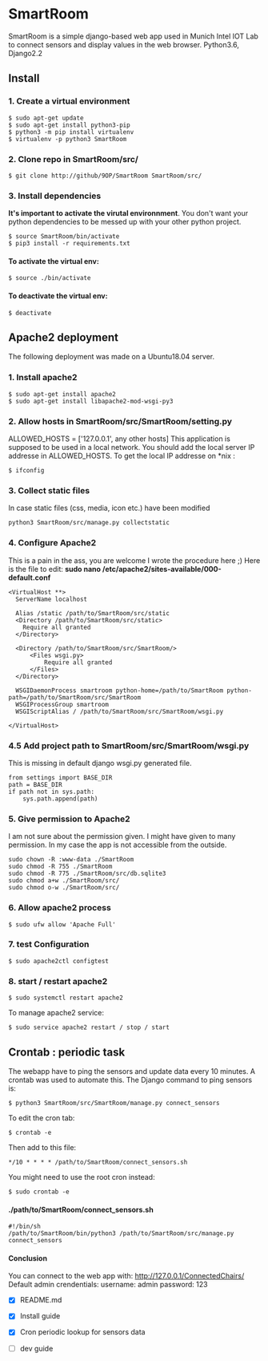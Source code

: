 # SmartRoom

SmartRoom is a simple django-based web app used in Munich Intel IOT Lab to connect sensors
and display values in the web browser. 
Python3.6, Django2.2
## Install
### 1. Create a virtual environment
```
$ sudo apt-get update
$ sudo apt-get install python3-pip
$ python3 -m pip install virtualenv
$ virtualenv -p python3 SmartRoom
```
### 2. Clone repo in SmartRoom/src/
```
$ git clone http://github/9OP/SmartRoom SmartRoom/src/
```
### 3. Install dependencies
**It's important to activate the virutal environnment**.
You don't want your python dependencies to be messed up
with your other python project.
```
$ source SmartRoom/bin/activate
$ pip3 install -r requirements.txt
```

#### To activate the virtual env:
```
$ source ./bin/activate
```
#### To deactivate the virtual env:
```
$ deactivate
```

## Apache2 deployment
The following deployment was made on a Ubuntu18.04 server.
### 1. Install apache2
```
$ sudo apt-get install apache2
$ sudo apt-get install libapache2-mod-wsgi-py3
```
### 2. Allow hosts in SmartRoom/src/SmartRoom/setting.py
ALLOWED_HOSTS = ['127.0.0.1', any other hosts]
This application is supposed to be used in a local network.
You should add the local server IP addresse in ALLOWED_HOSTS.
To get the local IP addresse on *nix : 
```
$ ifconfig
```
### 3. Collect static files
In case static files (css, media, icon etc.) have been modified
```
python3 SmartRoom/src/manage.py collectstatic
```

### 4. Configure Apache2
This is a pain in the ass, you are welcome I wrote
the procedure here ;)
Here is the file to edit:
**sudo nano /etc/apache2/sites-available/000-default.conf**
```
<VirtualHost **>
  ServerName localhost

  Alias /static /path/to/SmartRoom/src/static
  <Directory /path/to/SmartRoom/src/static>
    Require all granted
  </Directory>

  <Directory /path/to/SmartRoom/src/SmartRoom/>
	  <Files wsgi.py>
		  Require all granted
	  </Files>
  </Directory>
  
  WSGIDaemonProcess smartroom python-home=/path/to/SmartRoom python-path=/path/to/SmartRoom/src/SmartRoom
  WSGIProcessGroup smartroom
  WSGIScriptAlias / /path/to/SmartRoom/src/SmartRoom/wsgi.py

</VirtualHost>
```
### 4.5 Add project path to SmartRoom/src/SmartRoom/wsgi.py
This is missing in default django wsgi.py generated file.
```
from settings import BASE_DIR
path = BASE_DIR
if path not in sys.path:
    sys.path.append(path)
```
### 5. Give permission to Apache2
I am not sure about the permission given. I might have given to many permission. In my case the app is not accessible from the outside.
```
sudo chown -R :www-data ./SmartRoom
sudo chmod -R 755 ./SmartRoom
sudo chmod -R 775 ./SmartRoom/src/db.sqlite3
sudo chmod a+w ./SmartRoom/src/
sudo chmod o-w ./SmartRoom/src/
```
### 6. Allow apache2 process
```
$ sudo ufw allow 'Apache Full'
```
### 7. test Configuration
```
$ sudo apache2ctl configtest
```
### 8. start / restart apache2
```
$ sudo systemctl restart apache2
```
To manage apache2 service:
```
$ sudo service apache2 restart / stop / start
```
## Crontab : periodic task
The webapp have to ping the sensors and update data every 10 minutes. A crontab was used to automate this.
The Django command to ping sensors is:
```
$ python3 SmartRoom/src/SmartRoom/manage.py connect_sensors
```
To edit the cron tab:
```
$ crontab -e
```
Then add to this file:
```
*/10 * * * * /path/to/SmartRoom/connect_sensors.sh
```
You might need to use the root cron instead:
```
$ sudo crontab -e
```
#### ./path/to/SmartRoom/connect_sensors.sh
```
#!/bin/sh
/path/to/SmartRoom/bin/python3 /path/to/SmartRoom/src/manage.py connect_sensors
```

#### Conclusion
You can connect to the web app with:
http://127.0.0.1/ConnectedChairs/
Default admin crendentials:
username: admin
password: 123

- [X] README.md
- [X] Install guide
- [X] Cron periodic lookup for sensors data
- [ ] dev guide


